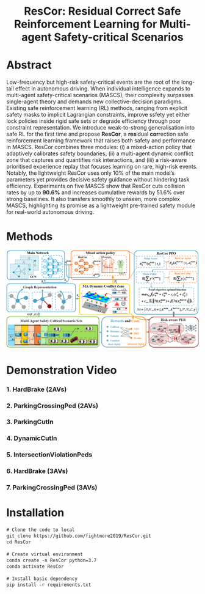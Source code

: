 <div align="center">   
  
# ResCor: Residual Correct Safe Reinforcement Learning for Multi-agent Safety-critical Scenarios
</div>


# Abstract
Low-frequency but high-risk safety-critical events are the root of the long-tail effect in autonomous driving. When individual intelligence expands to multi-agent safety-critical scenarios (MASCS), their complexity surpasses single-agent theory and demands new collective-decision paradigms. Existing safe reinforcement learning (RL) methods, ranging from explicit safety masks to implicit Lagrangian constraints, improve ssfety yet either lock policies inside rigid safe sets or degrade efficiency through poor constraint representation. We introduce weak-to-strong generalisation into safe RL for the first time and propose **ResCor**, a **res**idual **cor**rection safe reinforcement learning framework that raises both safety and performance in MASCS. ResCor combines three modules: (i) a mixed-action policy that adaptively calibrates safety boundaries, (ii) a multi-agent dynamic conflict zone that captures and quantifies risk interactions, and (iii) a risk-aware prioritised experience replay that focuses learning on rare, high-risk events. Notably, the lightweight ResCor uses only 10% of the main model’s parameters yet provides decisive safety guidance without hindering task efficiency. Experiments on five MASCS show that ResCor cuts collision rates by up to **90.6\%** and increases cumulative rewards by 51.6% over strong baselines. It also transfers smoothly to unseen, more complex MASCS, highlighting its promise as a lightweight pre-trained safety module for real-world autonomous driving. 


# Methods
![method](Figs/frame.png "model frame")


# Demonstration Video
### 1. HardBrake (2AVs)


### 2. ParkingCrossingPed (2AVs)


### 3. ParkingCutIn


### 4. DynamicCutIn


### 5. IntersectionViolationPeds


### 6. HardBrake (3AVs)


### 7. ParkingCrossingPed (3AVs)


# Installation
```shell
# Clone the code to local
git clone https://github.com/fightmore2019/ResCor.git
cd ResCor

# Create virtual environment
conda create -n ResCor python=3.7
conda activate ResCor

# Install basic dependency
pip install -r requirements.txt
```
